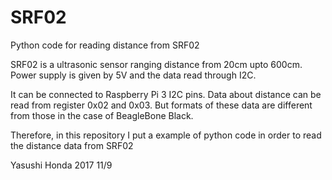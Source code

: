 # SRF02
Python code for reading distance from SRF02

SRF02 is a ultrasonic sensor ranging distance from 20cm upto 600cm.
Power supply is given by 5V and the data read through I2C.

It can be connected to Raspberry Pi 3 I2C pins. 
Data about distance can be read from register 0x02 and 0x03.
But formats of these data are different from those in the case of BeagleBone Black.

Therefore, in this repository I put a example of python code in order to read
the distance data from SRF02

Yasushi Honda 2017 11/9
